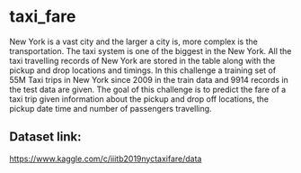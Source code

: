 # taxi_fare
New York is a vast city and the larger a city is, more complex is the transportation. The taxi
system is one of the biggest in the New York. All the taxi travelling records of New York are
stored in the table along with the pickup and drop locations and timings. In this challenge a training
set of 55M Taxi trips in New York since 2009 in the train data and 9914 records in 
the test data are given. The goal of this challenge is to predict the fare of a taxi trip given
information about the pickup and drop off locations, the pickup date time and number of
passengers travelling.

## Dataset link:
https://www.kaggle.com/c/iiitb2019nyctaxifare/data
